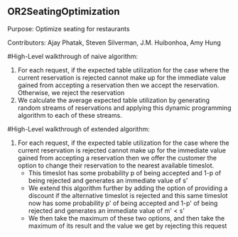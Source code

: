 ## OR2SeatingOptimization

Purpose: Optimize seating for restaurants 

Contributors: Ajay Phatak, Steven Silverman, J.M. Huibonhoa, Amy Hung


#High-Level walkthrough of naive algorithm:

1. For each request, if the expected table utilization for the case where the current reservation is rejected cannot make up for the immediate value gained from accepting a reservation then we accept the reservation. Otherwise, we reject the reservation
2. We calculate the average expected table utilization by generating random streams of reservations and applying this dynamic programming algorithm to each of these streams. 

#High-Level walkthrough of extended algorithm:

1. For each request, if the expected table utilization for the case where the current reservation is rejected cannot make up for the immediate value gained from accepting a reservation then we offer the customer the option to change their reservation to the nearest available timeslot. 
	- This timeslot has some probability p of being accepted and 1-p of being rejected and generates an immediate           value of s'
	- We extend this algorithm further by adding the option of providing a discount if the alternative timeslot 		  is rejected and this same timeslot now has some probability p' of being accepted and 1-p' of being                rejected and generates an immediate value of m' < s'
	- We then take the maximum of these two options, and then take the maximum of its result and the value we get           by rejecting this request
